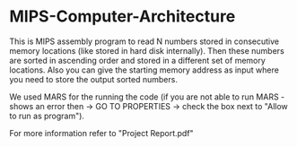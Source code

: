 # MIPS-Computer-Architecture

This is MIPS assembly program to read N numbers stored in consecutive memory locations (like stored in hard disk internally). Then these numbers are sorted in ascending order and stored in a different set of memory locations. Also you can give the  starting memory address as input where you need to store the output sorted numbers.

We used MARS for the running the code (if you are not able to run MARS - shows an error then -> GO TO PROPERTIES -> check the box next to "Allow to run as program").

For more information refer to "Project Report.pdf"